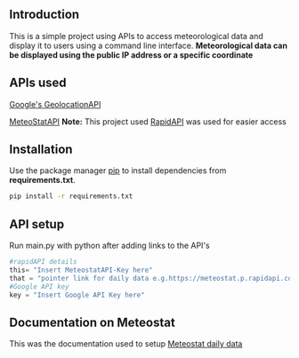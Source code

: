 ## Introduction

This is a simple project using APIs to access meteorological data and display it to users using a command line interface.
**Meteorological data can be displayed using the public IP address or a specific coordinate**
## APIs used
[Google's GeolocationAPI](https://cloud.google.com/)

[MeteoStatAPI](https://dev.meteostat.net/api/) **Note:** This project used [RapidAPI](https://rapidapi.com/) was used for easier access

## Installation
Use the package manager [pip](https://pip.pypa.io/en/stable/) to install dependencies from **requirements.txt**.

```bash
pip install -r requirements.txt
```

## API setup
Run main.py with python after adding links to the API's
```python
#rapidAPI details
this= "Insert MeteostatAPI-Key here"
that = "pointer link for daily data e.g.https://meteostat.p.rapidapi.com/point/daily"
#Google API key
key = "Insert Google API Key here"
```
## Documentation on Meteostat
This was the documentation used to setup
[Meteostat daily data](https://dev.meteostat.net/api/stations/daily.html#endpoint)
